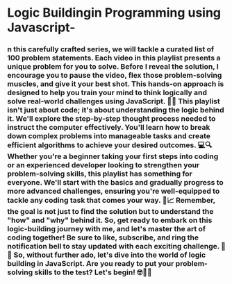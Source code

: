 # Logic Buildingin Programming using Javascript-
### n this carefully crafted series, we will tackle a curated list of 100 problem statements. Each video in this playlist presents a unique problem for you to solve. Before I reveal the solution, I encourage you to pause the video, flex those problem-solving muscles, and give it your best shot. This hands-on approach is designed to help you train your mind to think logically and solve real-world challenges using JavaScript. 🧠🌐 This playlist isn't just about code; it's about understanding the logic behind it. We'll explore the step-by-step thought process needed to instruct the computer effectively. You'll learn how to break down complex problems into manageable tasks and create efficient algorithms to achieve your desired outcomes. 💻🔍 Whether you're a beginner taking your first steps into coding or an experienced developer looking to strengthen your problem-solving skills, this playlist has something for everyone. We'll start with the basics and gradually progress to more advanced challenges, ensuring you're well-equipped to tackle any coding task that comes your way. 🌟📈 Remember, the goal is not just to find the solution but to understand the "how" and "why" behind it. So, get ready to embark on this logic-building journey with me, and let's master the art of coding together! Be sure to like, subscribe, and ring the notification bell to stay updated with each exciting challenge. 📣🔥 So, without further ado, let's dive into the world of logic building in JavaScript. Are you ready to put your problem-solving skills to the test? Let's begin! 🤓👨‍💻
